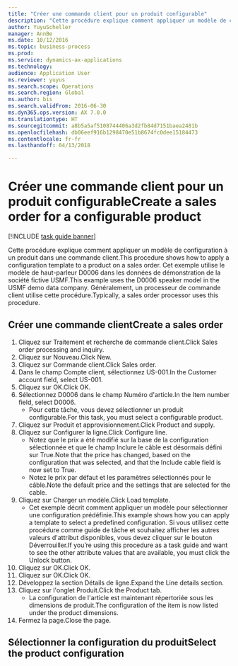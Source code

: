 ```yaml
--- 
title: "Créer une commande client pour un produit configurable"
description: "Cette procédure explique comment appliquer un modèle de configuration à un produit dans une commande client."
author: YuyuScheller
manager: AnnBe
ms.date: 10/12/2016
ms.topic: business-process
ms.prod: 
ms.service: dynamics-ax-applications
ms.technology: 
audience: Application User
ms.reviewer: yuyus
ms.search.scope: Operations
ms.search.region: Global
ms.author: bis
ms.search.validFrom: 2016-06-30
ms.dyn365.ops.version: AX 7.0.0
ms.translationtype: HT
ms.sourcegitcommit: a8b5a5af5108744406a3d2fb84d7151baea2481b
ms.openlocfilehash: db06eef916b1298470e51b8674fc0dee15184473
ms.contentlocale: fr-fr
ms.lasthandoff: 04/13/2018

---
```

# <a name="create-a-sales-order-for-a-configurable-product"></a><span data-ttu-id="04429-103">Créer une commande client pour un produit configurable</span><span class="sxs-lookup"><span data-stu-id="04429-103">Create a sales order for a configurable product</span></span>

[!INCLUDE [task guide banner](../../includes/task-guide-banner.md)]

<span data-ttu-id="04429-104">Cette procédure explique comment appliquer un modèle de configuration à un produit dans une commande client.</span><span class="sxs-lookup"><span data-stu-id="04429-104">This procedure shows how to apply a configuration template to a product on a sales order.</span></span> <span data-ttu-id="04429-105">Cet exemple utilise le modèle de haut-parleur D0006 dans les données de démonstration de la société fictive USMF.</span><span class="sxs-lookup"><span data-stu-id="04429-105">This example uses the D0006 speaker model in the USMF demo data company.</span></span> <span data-ttu-id="04429-106">Généralement, un processeur de commande client utilise cette procédure.</span><span class="sxs-lookup"><span data-stu-id="04429-106">Typically, a sales order processor uses this procedure.</span></span>


## <a name="create-a-sales-order"></a><span data-ttu-id="04429-107">Créer une commande client</span><span class="sxs-lookup"><span data-stu-id="04429-107">Create a sales order</span></span>
1. <span data-ttu-id="04429-108">Cliquez sur Traitement et recherche de commande client.</span><span class="sxs-lookup"><span data-stu-id="04429-108">Click Sales order processing and inquiry.</span></span>
2. <span data-ttu-id="04429-109">Cliquez sur Nouveau.</span><span class="sxs-lookup"><span data-stu-id="04429-109">Click New.</span></span>
3. <span data-ttu-id="04429-110">Cliquez sur Commande client.</span><span class="sxs-lookup"><span data-stu-id="04429-110">Click Sales order.</span></span>
4. <span data-ttu-id="04429-111">Dans le champ Compte client, sélectionnez US-001.</span><span class="sxs-lookup"><span data-stu-id="04429-111">In the Customer account field, select US-001.</span></span> 
5. <span data-ttu-id="04429-112">Cliquez sur OK.</span><span class="sxs-lookup"><span data-stu-id="04429-112">Click OK.</span></span>
6. <span data-ttu-id="04429-113">Sélectionnez D0006 dans le champ Numéro d'article.</span><span class="sxs-lookup"><span data-stu-id="04429-113">In the Item number field, select D0006.</span></span>
    * <span data-ttu-id="04429-114">Pour cette tâche, vous devez sélectionner un produit configurable.</span><span class="sxs-lookup"><span data-stu-id="04429-114">For this task, you must select a configurable product.</span></span>  
7. <span data-ttu-id="04429-115">Cliquez sur Produit et approvisionnement.</span><span class="sxs-lookup"><span data-stu-id="04429-115">Click Product and supply.</span></span>
8. <span data-ttu-id="04429-116">Cliquez sur Configurer la ligne.</span><span class="sxs-lookup"><span data-stu-id="04429-116">Click Configure line.</span></span>
    * <span data-ttu-id="04429-117">Notez que le prix a été modifié sur la base de la configuration sélectionnée et que le champ Inclure le câble est désormais défini sur True.</span><span class="sxs-lookup"><span data-stu-id="04429-117">Note that the price has changed, based on the configuration that was selected, and that the Include cable field is now set to True.</span></span>  
    * <span data-ttu-id="04429-118">Notez le prix par défaut et les paramètres sélectionnés pour le câble.</span><span class="sxs-lookup"><span data-stu-id="04429-118">Note the default price and the settings that are selected for the cable.</span></span>  
9. <span data-ttu-id="04429-119">Cliquez sur Charger un modèle.</span><span class="sxs-lookup"><span data-stu-id="04429-119">Click Load template.</span></span>
    * <span data-ttu-id="04429-120">Cet exemple décrit comment appliquer un modèle pour sélectionner une configuration prédéfinie.</span><span class="sxs-lookup"><span data-stu-id="04429-120">This example shows how you can apply a template to select a predefined configuration.</span></span> <span data-ttu-id="04429-121">Si vous utilisez cette procédure comme guide de tâche et souhaitez afficher les autres valeurs d'attribut disponibles, vous devez cliquer sur le bouton Déverrouiller.</span><span class="sxs-lookup"><span data-stu-id="04429-121">If you’re using this procedure as a task guide and want to see the other attribute values that are available, you must click the Unlock button.</span></span>  
10. <span data-ttu-id="04429-122">Cliquez sur OK.</span><span class="sxs-lookup"><span data-stu-id="04429-122">Click OK.</span></span>
11. <span data-ttu-id="04429-123">Cliquez sur OK.</span><span class="sxs-lookup"><span data-stu-id="04429-123">Click OK.</span></span>
12. <span data-ttu-id="04429-124">Développez la section Détails de ligne.</span><span class="sxs-lookup"><span data-stu-id="04429-124">Expand the Line details section.</span></span>
13. <span data-ttu-id="04429-125">Cliquez sur l'onglet Produit.</span><span class="sxs-lookup"><span data-stu-id="04429-125">Click the Product tab.</span></span>
    * <span data-ttu-id="04429-126">La configuration de l'article est maintenant répertoriée sous les dimensions de produit.</span><span class="sxs-lookup"><span data-stu-id="04429-126">The configuration of the item is now listed under the product dimensions.</span></span>  
14. <span data-ttu-id="04429-127">Fermez la page.</span><span class="sxs-lookup"><span data-stu-id="04429-127">Close the page.</span></span>

## <a name="select-the-product-configuration"></a><span data-ttu-id="04429-128">Sélectionner la configuration du produit</span><span class="sxs-lookup"><span data-stu-id="04429-128">Select the product configuration</span></span>


